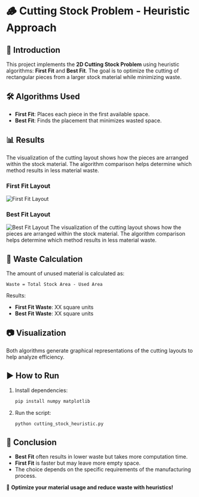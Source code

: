 # 🪵 Cutting Stock Problem - Heuristic Approach

## 📌 Introduction
This project implements the **2D Cutting Stock Problem** using heuristic algorithms: **First Fit** and **Best Fit**. The goal is to optimize the cutting of rectangular pieces from a larger stock material while minimizing waste.

## 🛠️ Algorithms Used
- **First Fit**: Places each piece in the first available space.
- **Best Fit**: Finds the placement that minimizes wasted space.

## 📊 Results
The visualization of the cutting layout shows how the pieces are arranged within the stock material. The algorithm comparison helps determine which method results in less material waste.

### First Fit Layout
![First Fit Layout](./first_fit_layout.png)

### Best Fit Layout
![Best Fit Layout](./best_fit_layout.png)
The visualization of the cutting layout shows how the pieces are arranged within the stock material. The algorithm comparison helps determine which method results in less material waste.

## 🔢 Waste Calculation
The amount of unused material is calculated as:
```
Waste = Total Stock Area - Used Area
```
Results:
- **First Fit Waste**: XX square units
- **Best Fit Waste**: XX square units

## 📷 Visualization
Both algorithms generate graphical representations of the cutting layouts to help analyze efficiency.

## ▶️ How to Run
1. Install dependencies:  
   ```bash
   pip install numpy matplotlib
   ```
2. Run the script:  
   ```bash
   python cutting_stock_heuristic.py
   ```

## 📌 Conclusion
- **Best Fit** often results in lower waste but takes more computation time.
- **First Fit** is faster but may leave more empty space.
- The choice depends on the specific requirements of the manufacturing process.

🚀 **Optimize your material usage and reduce waste with heuristics!**

